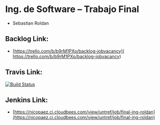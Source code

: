 # Ing. de Software – Trabajo Final

* Sebastian Roldan

## Backlog Link:

* [https://trello.com/b/b9rM1PXo/backlog-jobvacancy]( https://trello.com/b/b9rM1PXo/backlog-jobvacancy)

## Travis Link:

[![Build Status]( https://travis-ci.org/sebastianroldan/jobvacancy-source.svg?branch=master
)]( https://travis-ci.org/sebastianroldan/jobvacancy-source.svg?branch=master
)

## Jenkins Link:

* [https://nicopaez.ci.cloudbees.com/view/untref/job/final-ing-roldan](https://nicopaez.ci.cloudbees.com/view/untref/job/final-ing-roldan)
